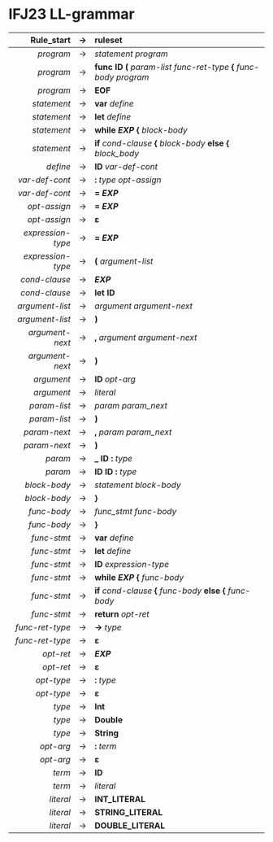 # IFJ23 LL-grammar

   |        Rule_start |  ->   | ruleset                                                                        |
   | ----------------: | :---: | :----------------------------------------------------------------------------- |
   |         *program* |  ->   | *statement* *program*                                                          |
   |         *program* |  ->   | **func** **ID** **(** *param-list* *func-ret-type* **{** *func-body* *program* |
   |         *program* |  ->   | **EOF**                                                                        |
   |       *statement* |  ->   | **var** *define*                                                               |
   |       *statement* |  ->   | **let** *define*                                                               |
   |       *statement* |  ->   | **while** ***EXP*** **{** *block-body*                                         |
   |       *statement* |  ->   | **if** *cond-clause* **{** *block-body* **else** **{** *block_body*            |
   |          *define* |  ->   | **ID** *var-def-cont*                                                          |
   |    *var-def-cont* |  ->   | **:** *type* *opt-assign*                                                      |
   |    *var-def-cont* |  ->   | **=** ***EXP***                                                                |
   |      *opt-assign* |  ->   | **=** ***EXP***                                                                |
   |      *opt-assign* |  ->   | **ε**                                                                          |
   | *expression-type* |  ->   | **=** ***EXP***                                                                |
   | *expression-type* |  ->   | **(** *argument-list*                                                          |
   |     *cond-clause* |  ->   | ***EXP***                                                                      |
   |     *cond-clause* |  ->   | **let** **ID**                                                                 |
   |   *argument-list* |  ->   | *argument* *argument-next*                                                     |
   |   *argument-list* |  ->   | **)**                                                                          |
   |   *argument-next* |  ->   | **,** *argument* *argument-next*                                               |
   |   *argument-next* |  ->   | **)**                                                                          |
   |        *argument* |  ->   | **ID** *opt-arg*                                                               |
   |        *argument* |  ->   | *literal*                                                                      |
   |      *param-list* |  ->   | *param* *param_next*                                                           |
   |      *param-list* |  ->   | **)**                                                                          |
   |      *param-next* |  ->   | **,** *param* *param_next*                                                     |
   |      *param-next* |  ->   | **)**                                                                          |
   |           *param* |  ->   | **_** **ID** **:** *type*                                                      |
   |           *param* |  ->   | **ID** **ID** **:** *type*                                                     |
   |      *block-body* |  ->   | *statement* *block-body*                                                       |
   |      *block-body* |  ->   | **}**                                                                          |
   |       *func-body* |  ->   | *func_stmt* *func-body*                                                        |
   |       *func-body* |  ->   | **}**                                                                          |
   |       *func-stmt* |  ->   | **var** *define*                                                               |
   |       *func-stmt* |  ->   | **let** *define*                                                               |
   |       *func-stmt* |  ->   | **ID** *expression-type*                                                       |
   |       *func-stmt* |  ->   | **while** ***EXP*** **{** *func-body*                                          |
   |       *func-stmt* |  ->   | **if** *cond-clause* **{** *func-body* **else** **{** *func-body*              |
   |       *func-stmt* |  ->   | **return** *opt-ret*                                                           |
   |   *func-ret-type* |  ->   | **->** *type*                                                                  |
   |   *func-ret-type* |  ->   | **ε**                                                                          |
   |         *opt-ret* |  ->   | ***EXP***                                                                      |
   |         *opt-ret* |  ->   | **ε**                                                                          |
   |        *opt-type* |  ->   | **:** *type*                                                                   |
   |        *opt-type* |  ->   | **ε**                                                                          |
   |            *type* |  ->   | **Int**                                                                        |
   |            *type* |  ->   | **Double**                                                                     |
   |            *type* |  ->   | **String**                                                                     |
   |         *opt-arg* |  ->   | **:** *term*                                                                   |
   |         *opt-arg* |  ->   | **ε**                                                                          |
   |            *term* |  ->   | **ID**                                                                         |
   |            *term* |  ->   | *literal*                                                                      |
   |         *literal* |  ->   | **INT_LITERAL**                                                                |
   |         *literal* |  ->   | **STRING_LITERAL**                                                             |
   |         *literal* |  ->   | **DOUBLE_LITERAL**                                                             |
